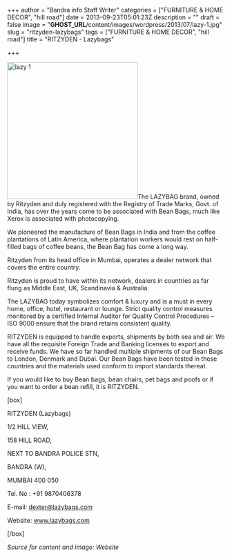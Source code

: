 +++
author = "Bandra info Staff Writer"
categories = ["FURNITURE &amp; HOME DECOR", "hill road"]
date = 2013-09-23T05:01:23Z
description = ""
draft = false
image = "__GHOST_URL__/content/images/wordpress/2013/07/lazy-1.jpg"
slug = "ritzyden-lazybags"
tags = ["FURNITURE &amp; HOME DECOR", "hill road"]
title = "RITZYDEN - Lazybags"

+++


<p><a href="https://i0.wp.com/bandra.info/wp-content/uploads/2013/07/lazy-1.jpg?ssl=1"><img loading="lazy" class="size-full wp-image-3632 alignright" alt="lazy 1" src="https://i0.wp.com/bandra.info/wp-content/uploads/2013/07/lazy-1.jpg?resize=302%2C317&#038;ssl=1" width="302" height="317" srcset="https://i0.wp.com/bandra.info/wp-content/uploads/2013/07/lazy-1.jpg?w=302&amp;ssl=1 302w, https://i0.wp.com/bandra.info/wp-content/uploads/2013/07/lazy-1.jpg?resize=285%2C300&amp;ssl=1 285w" sizes="(max-width: 302px) 100vw, 302px" data-recalc-dims="1" /></a>The LAZYBAG brand, owned by Ritzyden and duly registered with the Registry of Trade Marks, Govt. of India, has over the years come to be associated with Bean Bags, much like Xerox is associated with photocopying.</p>
<p>We pioneered the manufacture of Bean Bags in India and from the coffee plantations of Latin America, where plantation workers would rest on half-filled bags of coffee beans, the Bean Bag has come a long way.</p>
<p>Ritzyden from its head office in Mumbai, operates a dealer network that covers the entire country.</p>
<p>Ritzyden is proud to have within its network, dealers in countries as far flung as Middle East, UK, Scandinavia &amp; Australia.</p>
<p>The LAZYBAG today symbolizes comfort &amp; luxury and is a must in every home, office, hotel, restaurant or lounge. Strict quality control measures monitored by a certified Internal Auditor for Quality Control Procedures – ISO 9000 ensure that the brand retains consistent quality.</p>
<p>RITZYDEN is equipped to handle exports, shipments by both sea and air. We have all the requisite Foreign Trade and Banking licenses to export and receive funds. We have so far handled multiple shipments of our Bean Bags to London, Denmark and Dubai. Our Bean Bags have been tested in these countries and the materials used conform to import standards thereat.</p>
<p>If you would like to buy Bean bags, bean chairs, pet bags and poofs or if you want to order a bean refill, it is RITZYDEN.</p>
<p>[box]</p>
<p>RITZYDEN (Lazybags)</p>
<p>1/2 HILL VIEW,</p>
<p>158 HILL ROAD,</p>
<p>NEXT TO BANDRA POLICE STN,</p>
<p>BANDRA (W),</p>
<p>MUMBAI 400 050</p>
<p>Tel. No : +91 9870406378</p>
<p>E-mail: <a href="mailto:dexter@lazybags.com">dexter@lazybags.com</a></p>
<p>Website: <a href="https://www.lazybags.com">www.lazybags.com</a></p>
<p>[/box]</p>
<p><em>Source for content and image: Website</em></p>
<p>&nbsp;</p>



